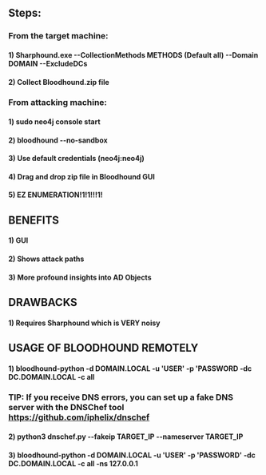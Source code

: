 ## Steps:

### From the target machine:

#### 1) Sharphound.exe --CollectionMethods METHODS (Default all) --Domain DOMAIN --ExcludeDCs

#### 2) Collect Bloodhound.zip file

### From attacking machine:

#### 1) sudo neo4j console start

#### 2) bloodhound --no-sandbox

#### 3) Use default credentials (neo4j:neo4j)

#### 4) Drag and drop zip file in Bloodhound GUI

#### 5) EZ ENUMERATION!1!1!!!1!

## BENEFITS

#### 1) GUI

#### 2) Shows attack paths

#### 3) More profound insights into AD Objects

## DRAWBACKS

#### 1) Requires Sharphound which is VERY noisy

## USAGE OF BLOODHOUND REMOTELY

#### 1) bloodhound-python -d DOMAIN.LOCAL -u 'USER' -p 'PASSWORD -dc DC.DOMAIN.LOCAL -c all

### TIP: If you receive DNS errors, you can set up a fake DNS server with the DNSChef tool https://github.com/iphelix/dnschef

#### 2) python3 dnschef.py --fakeip TARGET_IP --nameserver TARGET_IP

#### 3) bloodhound-python -d DOMAIN.LOCAL -u 'USER' -p 'PASSWORD' -dc DC.DOMAIN.LOCAL -c all -ns 127.0.0.1
